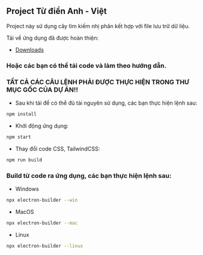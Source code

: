 ## Project Từ điển Anh - Việt
Project này sử dụng cây tìm kiếm nhị phân kết hợp với file lưu trữ dữ liệu.

Tải về ứng dụng đã được hoàn thiện:

- [Downloads](https://github.com/trongnhan190901/DictionaryApplication/releases/tag/release)

### Hoặc các bạn có thể tải code và làm theo hướng dẫn.
### TẤT CẢ CÁC CÂU LỆNH PHẢI ĐƯỢC THỰC HIỆN TRONG THƯ MỤC GỐC CỦA DỰ ÁN!!

-  Sau khi tải để có thể đủ tài nguyên sử dụng, các bạn thực hiện lệnh sau:

```bash
npm install
```

- Khởi động ứng dụng:

```bash
npm start
```
- Thay đổi code CSS, TailwindCSS:
```bash
npm run build
```
###  Build từ code ra ứng dụng, các bạn thực hiện lệnh sau:

- Windows
```bash
npx electron-builder --win
```
- MacOS
```bash
npx electron-builder --mac
```
- Linux
```bash
npx electron-builder --linux
```
